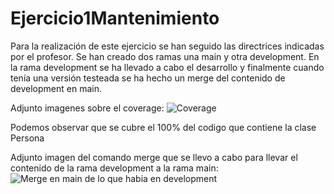 # Ejercicio1Mantenimiento

Para la realización de este ejercicio se han seguido las directrices indicadas por el profesor. Se han creado dos ramas una main y otra development. En la rama development se ha llevado a cabo el desarrollo y finalmente cuando tenía una versión testeada se ha hecho un merge del contenido de development en main.

Adjunto imagenes sobre el coverage:
![Coverage](https://user-images.githubusercontent.com/80314332/218810923-0e3f29ad-011c-43f8-bf73-de4baaa949b4.jpg)

Podemos observar que se cubre el 100% del codigo que contiene la clase Persona

Adjunto imagen del comando merge que se llevo a cabo para llevar el contenido de la rama development a la rama main:
![Merge en main de lo que habia en development](https://user-images.githubusercontent.com/80314332/218811252-88f1c382-fdb9-4245-b2a7-9bddb0a43b74.jpg)
